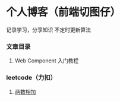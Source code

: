 # 个人博客（前端切图仔）

记录学习，分享知识
不定时更新算法

### 文章目录

1. Web Component 入门教程

### leetcode（力扣）

1. [两数相加](https://leetcode-cn.com/problems/add-two-numbers/)
